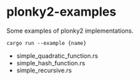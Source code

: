 # plonky2-examples

Some examples of plonky2 implementations. 

```
cargo run --example {name}
```

- simple_quadratic_function.rs
- simple_hash_function.rs
- simple_recursive.rs

